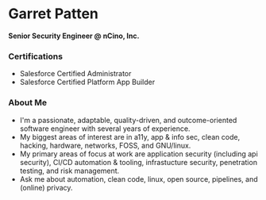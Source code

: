 # Garret Patten
**Senior Security Engineer @ nCino, Inc.**

### Certifications
- Salesforce Certified Administrator
- Salesforce Certified Platform App Builder

### About Me
- I'm a passionate, adaptable, quality-driven, and outcome-oriented software engineer with several years of experience.
- My biggest areas of interest are in a11y, app & info sec, clean code, hacking, hardware, networks, FOSS, and GNU/linux.
- My primary areas of focus at work are application security (including api security), CI/CD automation & tooling, infrastucture security, penetration testing, and risk management.
- Ask me about automation, clean code, linux, open source, pipelines, and (online) privacy.

